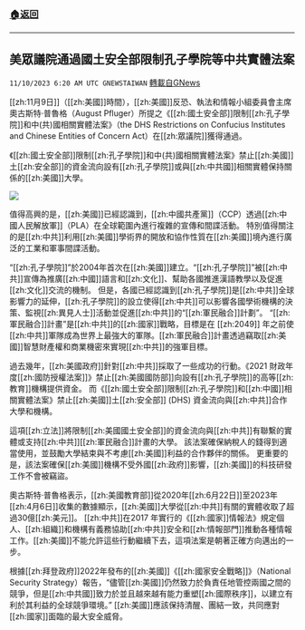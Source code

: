 ###  [:house:返回](README.md)
---


## 美眾議院通過國土安全部限制孔子學院等中共實體法案
`11/10/2023 6:20 AM UTC GNEWSTAIWAN` [轉載自GNews](https://gnews.org/articles/1954126)

[[zh:11月9日]]（[[zh:美國]]時間），[[zh:美國]]反恐、執法和情報小組委員會主席奧古斯特‧普魯格（August Pfluger）所提之《[[zh:國土安全部]]限制[[zh:孔子學院]]和中(共)國相關實體法案》（the DHS Restrictions on Confucius Institutes and Chinese Entities of Concern Act）在[[zh:眾議院]]獲得通過。  

《[[zh:國土安全部]]限制[[zh:孔子學院]]和中(共)國相關實體法案》禁止[[zh:美國]]土[[zh:安全部]]的資金流向設有[[zh:孔子學院]]或與[[zh:中共國]]相關實體保持關係的[[zh:美國]]大學。

  

![](ipfs://QmWKTrFJtGvsasFwqVbtPuP56FuBSKRWPEP4jknJEmqsdY?.png)

值得高興的是，[[zh:美國]]已經認識到，[[zh:中國共產黨]]（CCP）透過[[zh:中國人民解放軍]]（PLA）在全球範圍內進行複雜的宣傳和間諜活動。 特別值得關注的是[[zh:中共]]利用[[zh:美國]]學術界的開放和協作性質在[[zh:美國]]境內進行廣泛的工業和軍事間諜活動。

  

“[[zh:孔子學院]]”於2004年首次在[[zh:美國]]建立。“[[zh:孔子學院]]”被[[zh:中共]]宣傳為推廣[[zh:中國]]語言和[[zh:文化]]、幫助各國推進漢語教學以及促進[[zh:文化]]交流的機制。 但是，各國已經認識到[[zh:孔子學院]]是[[zh:中共]]全球影響力的延伸，[[zh:孔子學院]]的設立使得[[zh:中共]]可以影響各國學術機構的決策、監視[[zh:異見人士]]活動並促進[[zh:中共]]的“[[zh:軍民融合]]計劃”。 “[[zh:軍民融合]]計畫”是[[zh:中共]]的[[zh:國家]]戰略，目標是在 [[zh:2049]] 年之前使[[zh:中共]]軍隊成為世界上最強大的軍隊。[[zh:軍民融合]]計畫透過竊取[[zh:美國]]智慧財產權和商業機密來實現[[zh:中共]]的強軍目標。

  

過去幾年，[[zh:美國政府]]針對[[zh:中共]]採取了一些成功的行動。《2021 財政年度[[zh:國防授權法案]]》禁止[[zh:美國國防部]]向設有[[zh:孔子學院]]的高等[[zh:教育]]機構提供資金。 而《[[zh:國土安全部]]限制[[zh:孔子學院]]和[[zh:中國]]相關實體法案》禁止[[zh:美國]]土[[zh:安全部]] (DHS) 資金流向與[[zh:中共]]合作大學和機構。

  

這項[[zh:立法]]將限制[[zh:美國國土安全部]]的資金流向與[[zh:中共]]有聯繫的實體或支持[[zh:中共]][[zh:軍民融合]]計畫的大學。 該法案確保納稅人的錢得到適當使用，並鼓勵大學結束與不考慮[[zh:美國]]利益的合作夥伴的關係。 更重要的是，該法案確保[[zh:美國]]機構不受外國[[zh:政府]]影響，[[zh:美國]]的科技研發工作不會被竊盜。

  

奧古斯特‧普魯格表示，[[zh:美國教育部]]從2020年[[zh:6月22日]]至2023年[[zh:4月6日]]收集的數據顯示，[[zh:美國]]大學從[[zh:中共]]有關的實體收取了超過30億[[zh:美元]]。 [[zh:中共]]在2017 年實行的《[[zh:國家]]情報法》規定個人、[[zh:組織]]和機構有義務協助[[zh:中共]]安全和[[zh:情報部門]]推動各種情報工作。[[zh:美國]]不能允許這些行動繼續下去，這項法案是朝著正確方向邁出的一步。

  

根據[[zh:拜登政府]]2022年發布的[[zh:美國]]《[[zh:國家安全戰略]]》（National Security Strategy）報告，“儘管[[zh:美國]]仍然致力於負責任地管控兩國之間的競爭，但是[[zh:中共國]]致力於並且越來越有能力重塑[[zh:國際秩序]]，以建立有利於其利益的全球競爭環境。” [[zh:美國]]應該保持清醒、團結一致，共同應對[[zh:國家]]面臨的最大安全威脅。
